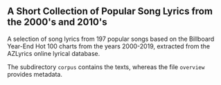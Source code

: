 ## A Short Collection of Popular Song Lyrics from the 2000's and 2010's

A selection of song lyrics from 197 popular songs based on the Billboard Year-End Hot 100 charts 
from the years 2000-2019, extracted from the AZLyrics online lyrical database. 

The subdirectory ```corpus``` contains the texts, whereas the file ```overview``` provides metadata.
